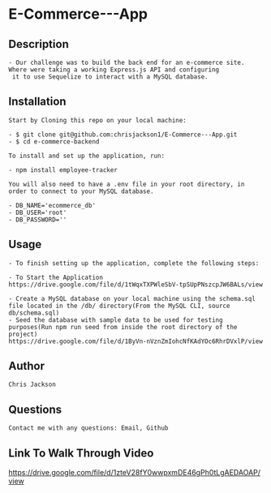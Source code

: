 # E-Commerce---App

## Description
    - Our challenge was to build the back end for an e-commerce site. Where were taking a working Express.js API and configuring
     it to use Sequelize to interact with a MySQL database.

## Installation

    Start by Cloning this repo on your local machine:

    - $ git clone git@github.com:chrisjackson1/E-Commerce---App.git
    - $ cd e-commerce-backend 
    
    To install and set up the application, run:

    - npm install employee-tracker

    You will also need to have a .env file in your root directory, in order to connect to your MySQL database.

    - DB_NAME='ecommerce_db'
    - DB_USER='root'
    - DB_PASSWORD=''  
## Usage

    - To finish setting up the application, complete the following steps:

    - To Start the Application
    https://drive.google.com/file/d/1tWqxTXPWleSbV-tpSUpPNszcpJW6BALs/view

    - Create a MySQL database on your local machine using the schema.sql file located in the /db/ directory(From the MySQL CLI, source db/schema.sql)
    - Seed the database with sample data to be used for testing purposes(Run npm run seed from inside the root directory of the project)
    https://drive.google.com/file/d/1ByVn-nVznZmIohcNfKAdYOc6RhrDVxlP/view

## Author

    Chris Jackson

## Questions

    Contact me with any questions: Email, Github

## Link To Walk Through Video

https://drive.google.com/file/d/1zteV28fY0wwpxmDE46gPh0tLgAEDAOAP/view

